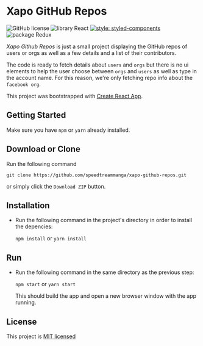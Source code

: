 # Xapo GitHub Repos
 ![GitHub license](https://img.shields.io/badge/license-MIT-blue.svg) ![library React](https://img.shields.io/badge/library-React-47c1ff.svg) [![style: styled-components](https://img.shields.io/badge/style-%F0%9F%92%85%20styled--components-orange.svg?colorB=daa357&colorA=db748e)](https://github.com/styled-components/styled-components) ![package Redux](https://img.shields.io/badge/package-REDUX-914cdb.svg)

_Xapo Github Repos_ is just a small project displaying the GitHub repos of users or orgs as well as a few details and a list of their contributors.

The code is ready to fetch details about `users` and `orgs` but there is no ui elements to help the user choose between `orgs` and `users` as well as type in the account name. For this reason, we're only fetching repo info about the `facebook org`.

This project was bootstrapped with [Create React App](https://github.com/facebookincubator/create-react-app).

## Getting Started
Make sure you have `npm` or `yarn` already installed.

## Download or Clone
Run the following command

`git clone https://github.com/speedtreammanga/xapo-github-repos.git`

or simply click the `Download ZIP` button.

## Installation
* Run the following command in the project's directory in order to install the depencies:

	`npm install` or `yarn install`

## Run
* Run the following command in the same directory as the previous step:

	`npm start` or `yarn start`

	This should build the app and open a new browser window with the app running.

## License
This project is [MIT licensed](https://github.com/speedtreammanga/xapo-github-repos/blob/master/LICENSE)
